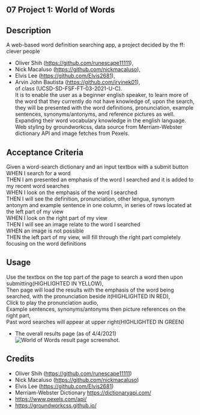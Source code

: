 ## 07 Project 1: World of Words

## Description
A web-based word definition searching app, a project decided by the ff: clever people 
- Oliver Shih (https://github.com/runescape11111), 
- Nick Macaluso (https://github.com/nickmacaluso), 
- Elvis Lee (https://github.com/Elvis2681), 
- Arvin John Bautista (https://github.com/irvinek01),  
of class (UCSD-SD-FSF-FT-03-2021-U-C).   
It is to enable the user as a beginner english speaker, to learn more of the word that they currently do not have knowledge of, upon the search, they will be presented with the word definitions, pronunciation, example sentences, synonyms/antonyms, and reference pictures as well. Expanding their word vocabulary knowledge in the english language. Web styling by groundworkcss, data source from Merriam-Webster dictionary API and image fetches from Pexels.

## Acceptance Criteria
Given a word-search dictionary and an input textbox with a submit button  
WHEN I search for a word  
THEN I am presented an emphasis of the word I searched and it is added to my recent word searches  
WHEN I look on the emphasis of the word I searched  
THEN I will see the definition, pronunciation, other lengua, synonym antonym and example sentence in one column, in series of rows located at the left part of my view  
WHEN I look on the right part of my view  
THEN I will see an image relate to the word I searched  
WHEN an image is not possible  
THEN the left part of my view, will fill through the right part completely focusing on the word definitions

## Usage
Use the textbox on the top part of the page to search a word then upon submitting(HIGHLIGHTED IN YELLOW),  
Then page will load the results with the emphasis of the word being searched, with the pronunciation beside it(HIGHLIGHTED IN RED),   
Click to play the pronunciation audio,  
Example sentences, synonyms/antonyms then picture references on the right part,  
Past word searches will appear at upper right(HIGHLIGHTED IN GREEN)
- The overall results page (as of 4/4/2021)
![World of Words result page screenshot.](./Assets/screenshots/screenshot2.png)

## Credits
- Oliver Shih (https://github.com/runescape11111)
- Nick Macaluso (https://github.com/nickmacaluso)
- Elvis Lee (https://github.com/Elvis2681)
- Merriam-Webster Dictionary https://dictionaryapi.com/
- https://www.pexels.com/api/
- https://groundworkcss.github.io/
